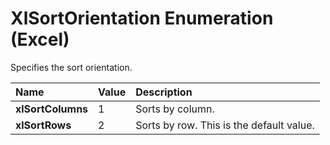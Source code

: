 
# XlSortOrientation Enumeration (Excel)

Specifies the sort orientation.



|**Name**|**Value**|**Description**|
|:-----|:-----|:-----|
|**xlSortColumns**|1|Sorts by column.|
|**xlSortRows**|2|Sorts by row. This is the default value.|
